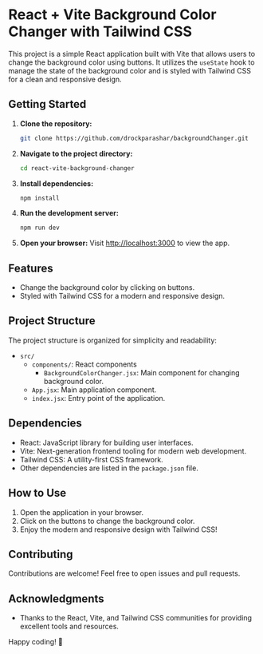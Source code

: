 # React + Vite Background Color Changer with Tailwind CSS

This project is a simple React application built with Vite that allows users to change the background color using buttons. It utilizes the `useState` hook to manage the state of the background color and is styled with Tailwind CSS for a clean and responsive design.

## Getting Started

1. **Clone the repository:**

   ```bash
   git clone https://github.com/drockparashar/backgroundChanger.git
   ```

2. **Navigate to the project directory:**

   ```bash
   cd react-vite-background-changer
   ```

3. **Install dependencies:**

   ```bash
   npm install
   ```

4. **Run the development server:**

   ```bash
   npm run dev
   ```

5. **Open your browser:**
   Visit [http://localhost:3000](http://localhost:3000) to view the app.

## Features

- Change the background color by clicking on buttons.
- Styled with Tailwind CSS for a modern and responsive design.

## Project Structure

The project structure is organized for simplicity and readability:

- `src/`
  - `components/`: React components
    - `BackgroundColorChanger.jsx`: Main component for changing background color.
  - `App.jsx`: Main application component.
  - `index.jsx`: Entry point of the application.

## Dependencies

- React: JavaScript library for building user interfaces.
- Vite: Next-generation frontend tooling for modern web development.
- Tailwind CSS: A utility-first CSS framework.
- Other dependencies are listed in the `package.json` file.

## How to Use

1. Open the application in your browser.
2. Click on the buttons to change the background color.
3. Enjoy the modern and responsive design with Tailwind CSS!

## Contributing

Contributions are welcome! Feel free to open issues and pull requests.

## Acknowledgments

- Thanks to the React, Vite, and Tailwind CSS communities for providing excellent tools and resources.

Happy coding! 🚀
